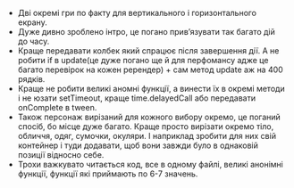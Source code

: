 - Дві окремі гри по факту для вертикального і горизонтального екрану.
- Дуже дивно зроблено інтро, це погано привʼязувати так багато дій до часу.
- Краще передавати колбек який спрацює після завершення дії. А не робити if в update(це дуже погано ще й для перфомансу адже це багато перевірок на кожен ререндер) + сам метод update аж на 400 рядків.
- Краще не робити великі аномні функції, а винести їх в окремі методи і не юзати setTimeout, краще time.delayedCall або передавати onComplete в tween.
- Також персонаж вирізаний для кожного вибору окремо, це поганий спосіб, бо місце дуже багато. Краще просто вирізати окремо тіло, обличчя, одяг, сумочки, окуляри. І наприклад зробити для них свій контейнер і туди додавати, щоб вони завжди було в однаковій позиції відносно себе.
- Трохи важкувато читається код, все в одному файлі, великі анонімні функції, функції які приймають по 6-7 значень.
